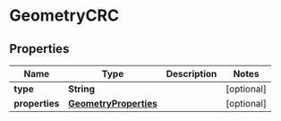 

# GeometryCRC


## Properties

Name | Type | Description | Notes
------------ | ------------- | ------------- | -------------
**type** | **String** |  |  [optional]
**properties** | [**GeometryProperties**](GeometryProperties.md) |  |  [optional]



